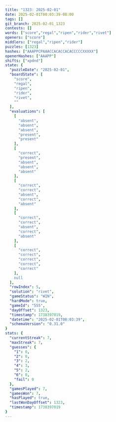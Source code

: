 ```yaml
---
title: "1323: 2025-02-01"
date: 2025-02-01T00:03:39-08:00
tags: []
git_branch: 2025-02-01_1323
contests: []
words: ["score","regal","ripen","rider","rivet"]
openers: ["score"]
middlers: ["regal","ripen","rider"]
puzzles: [1323]
hashes: ["AAAPPCPAAACCACACCACACCCCCXXXXX"]
openerHashes: ["AAAPP"]
shifts: ["xpdnd"]
state: {
  "puzzleDate": "2025-02-01",
  "boardState": [
    "score",
    "regal",
    "ripen",
    "rider",
    "rivet",
    ""
  ],
  "evaluations": [
    [
      "absent",
      "absent",
      "absent",
      "present",
      "present"
    ],
    [
      "correct",
      "present",
      "absent",
      "absent",
      "absent"
    ],
    [
      "correct",
      "correct",
      "absent",
      "correct",
      "absent"
    ],
    [
      "correct",
      "correct",
      "absent",
      "correct",
      "absent"
    ],
    [
      "correct",
      "correct",
      "correct",
      "correct",
      "correct"
    ],
    null
  ],
  "rowIndex": 5,
  "solution": "rivet",
  "gameStatus": "WIN",
  "hardMode": true,
  "gameId": "555",
  "dayOffset": 1323,
  "timestamp": 1738397019,
  "datetime": "2025-02-01T00:03:39",
  "schemaVersion": "0.31.0"
}
stats: {
  "currentStreak": 7,
  "maxStreak": 7,
  "guesses": {
    "1": 0,
    "2": 0,
    "3": 2,
    "4": 3,
    "5": 2,
    "6": 0,
    "fail": 0
  },
  "gamesPlayed": 7,
  "gamesWon": 7,
  "hasPlayed": true,
  "lastWonDayOffset": 1323,
  "timestamp": 1738397019
}
---
```

<!-- more -->
